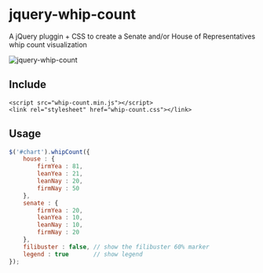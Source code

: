 # jquery-whip-count

A jQuery pluggin + CSS to create a Senate and/or House of Representatives whip count visualization

![jquery-whip-count](https://raw.github.com/demand-progress/jquery-whip-count/master/examples/example.jpg "jquery-whip-count example")

## Include
```
<script src="whip-count.min.js"></script>
<link rel="stylesheet" href="whip-count.css"></link>
```

## Usage
```javascript
$('#chart').whipCount({
	house : {
		firmYea : 81,
		leanYea : 21,
		leanNay : 20,
		firmNay : 50
	},
	senate : {
		firmYea : 20,
		leanYea : 10,
		leanNay : 10,
		firmNay : 20
	},
	filibuster : false,	// show the filibuster 60% marker
	legend : true		// show legend
});
```